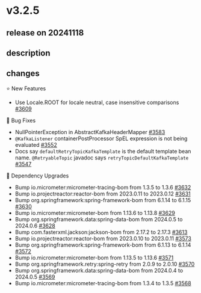 # v3.2.5

## release on 20241118

## description

## changes

⭐ New Features

* Use Locale.ROOT for locale neutral, case insensitive comparisons <a href="https://github.com/spring-projects/spring-kafka/issues/3609" data-hovercard-type="issue" data-hovercard-url="/spring-projects/spring-kafka/issues/3609/hovercard">#3609</a>

🐞 Bug Fixes

* NullPointerException in AbstractKafkaHeaderMapper <a href="https://github.com/spring-projects/spring-kafka/issues/3583" data-hovercard-type="issue" data-hovercard-url="/spring-projects/spring-kafka/issues/3583/hovercard">#3583</a>
* <code>@KafkaListener</code> containerPostProcessor SpEL expression is not being evaluated <a href="https://github.com/spring-projects/spring-kafka/issues/3552" data-hovercard-type="issue" data-hovercard-url="/spring-projects/spring-kafka/issues/3552/hovercard">#3552</a>
* Docs say <code>defaultRetryTopicKafkaTemplate</code> is the default template bean name. <code>@RetryableTopic</code> javadoc says <code>retryTopicDefaultKafkaTemplate</code> <a href="https://github.com/spring-projects/spring-kafka/issues/3547" data-hovercard-type="issue" data-hovercard-url="/spring-projects/spring-kafka/issues/3547/hovercard">#3547</a>

🔨 Dependency Upgrades

* Bump io.micrometer:micrometer-tracing-bom from 1.3.5 to 1.3.6 <a href="https://github.com/spring-projects/spring-kafka/pull/3632" data-hovercard-type="pull_request" data-hovercard-url="/spring-projects/spring-kafka/pull/3632/hovercard">#3632</a>
* Bump io.projectreactor:reactor-bom from 2023.0.11 to 2023.0.12 <a href="https://github.com/spring-projects/spring-kafka/pull/3631" data-hovercard-type="pull_request" data-hovercard-url="/spring-projects/spring-kafka/pull/3631/hovercard">#3631</a>
* Bump org.springframework:spring-framework-bom from 6.1.14 to 6.1.15 <a href="https://github.com/spring-projects/spring-kafka/pull/3630" data-hovercard-type="pull_request" data-hovercard-url="/spring-projects/spring-kafka/pull/3630/hovercard">#3630</a>
* Bump io.micrometer:micrometer-bom from 1.13.6 to 1.13.8 <a href="https://github.com/spring-projects/spring-kafka/pull/3629" data-hovercard-type="pull_request" data-hovercard-url="/spring-projects/spring-kafka/pull/3629/hovercard">#3629</a>
* Bump org.springframework.data:spring-data-bom from 2024.0.5 to 2024.0.6 <a href="https://github.com/spring-projects/spring-kafka/pull/3628" data-hovercard-type="pull_request" data-hovercard-url="/spring-projects/spring-kafka/pull/3628/hovercard">#3628</a>
* Bump com.fasterxml.jackson:jackson-bom from 2.17.2 to 2.17.3 <a href="https://github.com/spring-projects/spring-kafka/pull/3613" data-hovercard-type="pull_request" data-hovercard-url="/spring-projects/spring-kafka/pull/3613/hovercard">#3613</a>
* Bump io.projectreactor:reactor-bom from 2023.0.10 to 2023.0.11 <a href="https://github.com/spring-projects/spring-kafka/pull/3573" data-hovercard-type="pull_request" data-hovercard-url="/spring-projects/spring-kafka/pull/3573/hovercard">#3573</a>
* Bump org.springframework:spring-framework-bom from 6.1.13 to 6.1.14 <a href="https://github.com/spring-projects/spring-kafka/pull/3572" data-hovercard-type="pull_request" data-hovercard-url="/spring-projects/spring-kafka/pull/3572/hovercard">#3572</a>
* Bump io.micrometer:micrometer-bom from 1.13.5 to 1.13.6 <a href="https://github.com/spring-projects/spring-kafka/pull/3571" data-hovercard-type="pull_request" data-hovercard-url="/spring-projects/spring-kafka/pull/3571/hovercard">#3571</a>
* Bump org.springframework.retry:spring-retry from 2.0.9 to 2.0.10 <a href="https://github.com/spring-projects/spring-kafka/pull/3570" data-hovercard-type="pull_request" data-hovercard-url="/spring-projects/spring-kafka/pull/3570/hovercard">#3570</a>
* Bump org.springframework.data:spring-data-bom from 2024.0.4 to 2024.0.5 <a href="https://github.com/spring-projects/spring-kafka/pull/3569" data-hovercard-type="pull_request" data-hovercard-url="/spring-projects/spring-kafka/pull/3569/hovercard">#3569</a>
* Bump io.micrometer:micrometer-tracing-bom from 1.3.4 to 1.3.5 <a href="https://github.com/spring-projects/spring-kafka/pull/3568" data-hovercard-type="pull_request" data-hovercard-url="/spring-projects/spring-kafka/pull/3568/hovercard">#3568</a>


